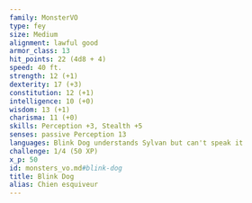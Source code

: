 ```yaml
---
family: MonsterVO
type: fey
size: Medium
alignment: lawful good
armor_class: 13
hit_points: 22 (4d8 + 4)
speed: 40 ft.
strength: 12 (+1)
dexterity: 17 (+3)
constitution: 12 (+1)
intelligence: 10 (+0)
wisdom: 13 (+1)
charisma: 11 (+0)
skills: Perception +3, Stealth +5
senses: passive Perception 13
languages: Blink Dog understands Sylvan but can't speak it
challenge: 1/4 (50 XP)
x_p: 50
id: monsters_vo.md#blink-dog
title: Blink Dog
alias: Chien esquiveur
---
```


